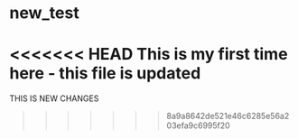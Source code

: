 # new_test
<<<<<<< HEAD
This is my first time here - this file is updated 
=======
THIS IS NEW CHANGES
>>>>>>> 8a9a8642de521e46c6285e56a203efa9c6995f20
